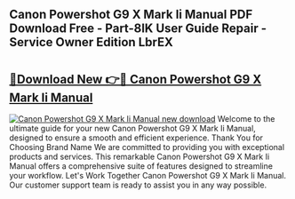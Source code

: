 ## Canon Powershot G9 X Mark Ii Manual PDF Download Free - Part-8IK User Guide Repair - Service Owner Edition LbrEX

# <h2><a href="http://cf24243.oget.top/?id=Canon+Powershot+G9+X+Mark+Ii+Manual">🔗Download New 👉🔴 Canon Powershot G9 X Mark Ii Manual</a></h2>

[![Canon Powershot G9 X Mark Ii Manual new download](https://i.imgur.com/5g1atiW.png)](http://cf24243.oget.top/?id=Canon+Powershot+G9+X+Mark+Ii+Manual)
Welcome to the ultimate guide for your new Canon Powershot G9 X Mark Ii Manual, designed to ensure a smooth and efficient experience. Thank You for Choosing Brand Name We are committed to providing you with exceptional products and services. This remarkable Canon Powershot G9 X Mark Ii Manual offers a comprehensive suite of features designed to streamline your workflow. Let's Work Together Canon Powershot G9 X Mark Ii Manual. Our customer support team is ready to assist you in any way possible.
